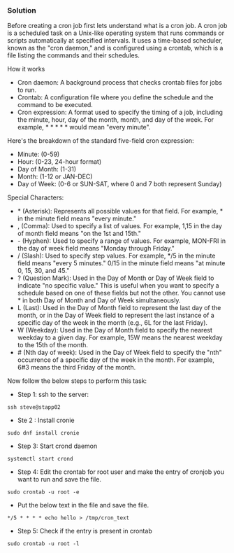 ### Solution

Before creating a cron job first lets understand what is a cron job. A cron job is a scheduled task on a Unix-like operating system that runs commands or scripts automatically at specified intervals. It uses a time-based scheduler, known as the "cron daemon," and is configured using a crontab, which is a file listing the commands and their schedules.

How it works
 - Cron daemon: A background process that checks crontab files for jobs to run.
 - Crontab: A configuration file where you define the schedule and the command to be executed.
 - Cron expression: A format used to specify the timing of a job, including the minute, hour, day of the month, month, and day of the week. For example, * * * * * would mean "every minute". 

Here's the breakdown of the standard five-field cron expression:
 - Minute: (0-59)
 - Hour: (0-23, 24-hour format)
 - Day of Month: (1-31)
 - Month: (1-12 or JAN-DEC)
 - Day of Week: (0-6 or SUN-SAT, where 0 and 7 both represent Sunday)

Special Characters:
 - \* (Asterisk): Represents all possible values for that field. For example, * in the minute field means "every minute."
 - , (Comma): Used to specify a list of values. For example, 1,15 in the day of month field means "on the 1st and 15th."
 - \- (Hyphen): Used to specify a range of values. For example, MON-FRI in the day of week field means "Monday through Friday."
 - / (Slash): Used to specify step values. For example, */5 in the minute field means "every 5 minutes." 0/15 in the minute field means "at minute 0, 15, 30, and 45."
 - ? (Question Mark): Used in the Day of Month or Day of Week field to indicate "no specific value." This is useful when you want to specify a schedule based on one of these fields but not the other. You cannot use * in both Day of Month and Day of Week simultaneously.
 - L (Last): Used in the Day of Month field to represent the last day of the month, or in the Day of Week field to represent the last instance of a specific day of the week in the month (e.g., 6L for the last Friday).
 - W (Weekday): Used in the Day of Month field to specify the nearest weekday to a given day. For example, 15W means the nearest weekday to the 15th of the month.
 - \# (Nth day of week): Used in the Day of Week field to specify the "nth" occurrence of a specific day of the week in the month. For example, 6#3 means the third Friday of the month. 

Now follow the below steps to perform this task:

 - Step 1: ssh to the server:
```
ssh steve@stapp02
```
 - Ste 2 : Install cronie
```
sudo dnf install cronie
```
 - Step 3: Start crond daemon
```
systemctl start crond
```
 - Step 4: Edit the crontab for root user and make the entry of cronjob you want to run and save the file.
```
sudo crontab -u root -e
```
- Put the below text in the file and save the file.
```
*/5 * * * * echo hello > /tmp/cron_text
```
 - Step 5: Check if the entry is present in crontab
```
sudo crontab -u root -l
``` 
